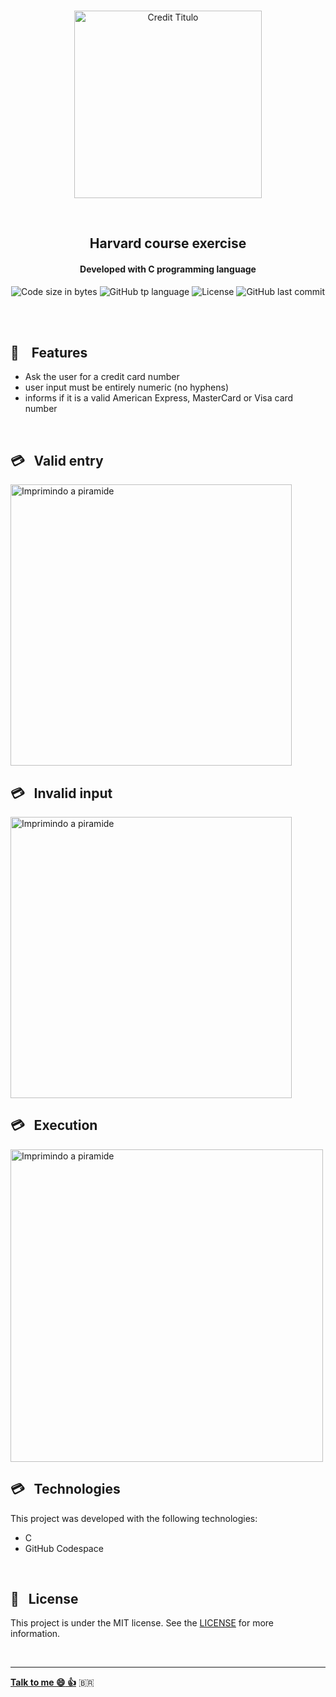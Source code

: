 
<p align="center">
<br>
  <img  width="300px" alt="Credit Titulo" src="https://res.cloudinary.com/dxijjbby3/image/upload/v1665761963/CREDIT/ocr-a-becker__1_-removebg-preview_vg0jsk.png"/>
</p>
<br>
  <h2 align="center">
      Harvard course exercise
<br>
  </h2>
  <h4 align="center">Developed with C programming language</h4>
  <p align="center">
  <img alt="Code size in bytes" src="https://img.shields.io/github/languages/code-size/larissayasmim/credit-c?color=black">
  <img alt="GitHub tp language" src="https://img.shields.io/github/languages/top/larissayasmim/credit-c?color=yellow">
  <img alt="License" src="https://img.shields.io/badge/license-MIT-%2304D361?color=black">
  <img alt="GitHub last commit" src="https://img.shields.io/github/last-commit/larissayasmim/credit-c?color=yellow">
</p>
<br>
<br>

## :gem: &nbsp;&nbsp; Features
- Ask the user for a credit card number
- user input must be entirely numeric (no hyphens)
- informs if it is a valid American Express, MasterCard or Visa card number
<br>

## :credit_card: &nbsp; Valid entry
<img align="center" height="auto" width="450" alt="Imprimindo a piramide" src="https://res.cloudinary.com/dxijjbby3/image/upload/v1665762880/CREDIT/credit1_gb8zoc.png"/>
<br>

## :credit_card: &nbsp; Invalid input
<img align="center" height="auto" width="450" alt="Imprimindo a piramide" src="https://res.cloudinary.com/dxijjbby3/image/upload/v1665762884/CREDIT/credit2_v5m1ox.png"/>
<br>

## :credit_card: &nbsp; Execution
<img align="center" height="auto" width="500" alt="Imprimindo a piramide" src="https://res.cloudinary.com/dxijjbby3/image/upload/v1665709362/Mario/20221013_182743_1_online-video-cutter.com_1_f2ypor.gif"/>
<br>

## :credit_card:  &nbsp; Technologies
This project was developed with the following technologies:

- C
-  GitHub Codespace

<br>

## :page_with_curl: &nbsp; License
This project is under the MIT license. See the [LICENSE](https://github.com/larissayasmim/mario-easy-c/blob/main/LICENSE) for more information.

<br>

---

**[Talk to me :smile:&nbsp;:thumbsup:](https://www.linkedin.com/in/larissayasmimpa)** <span>&#x1f1e7;&#x1f1f7;</span>


